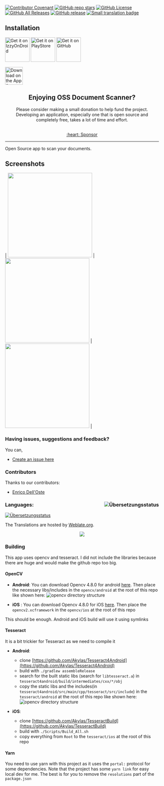 <!-- <p align="center"><img src="fastlane/metadata/android/en-US/images/featureGraphic.png" width="100%"></a></p> -->

<!-- <img title="" src="./fastlane/metadata/com.akylas.documentscanner/android/en-US/images/icon.png" align="right" width="64"> -->
<img title="" src="./featureGraphic.png">

<!-- # OSS Document Scanner -->

[![Contributor Covenant](https://img.shields.io/badge/Contributor%20Covenant-v2.0%20adopted-ff69b4.svg)](COC.md)
[![GitHub repo stars](https://img.shields.io/github/stars/Akylas/OSS-DocumentScanner?style=flat)](https://github.com/Akylas/OSS-DocumentScanner/stargazers)
[![GitHub License](https://img.shields.io/github/license/Akylas/OSS-DocumentScanner)](https://github.com/Akylas/OSS-DocumentScanner/blob/master/COPYING)
[![GitHub All Releases](https://img.shields.io/github/downloads/Akylas/OSS-DocumentScanner/total.svg)](https://github.com/Akylas/OSS-DocumentScanner/releases/)
[![GitHub release](https://img.shields.io/github/v/release/Akylas/OSS-DocumentScanner?display_name=release)](https://github.com/Akylas/OSS-DocumentScanner/releases/latest)
[![Small translation badge](https://hosted.weblate.org/widgets/oss-document-scanner/-/svg-badge.svg)](https://hosted.weblate.org/engage/oss-document-scanner/?utm_source=widget)

<!-- <h1 align="center">Scan all your documents</h1>
<p align="center">
  <a href="https://github.com/Akylas/OSS-DocumentScanner" alt="License"><img src="https://img.shields.io/badge/License-MIT-blue.svg"/></a>
 <a href="https://github.com/Akylas/OSS-DocumentScanner/releases" alt="Release version"><img src="https://img.shields.io/github/downloads/akylas/com.akylas.documentscanner/total"/></a> -->

 ## Installation

<!-- [<img src="https://fdroid.gitlab.io/artwork/badge/get-it-on.png" alt="Get it on F-Droid" height="80">](https://f-droid.org/packages/com.machiav3lli.backup/) -->
[<img src="https://gitlab.com/IzzyOnDroid/repo/-/raw/master/assets/IzzyOnDroid.png" alt="Get it on IzzyOnDroid" height="80">](https://apt.izzysoft.de/packages/com.akylas.documentscanner)
[<img src="https://play.google.com/intl/en_us/badges/static/images/badges/en_badge_web_generic.png" alt="Get it on PlayStore" height="80">](https://play.google.com/store/apps/details?id=com.akylas.documentscanner)
[<img src="badge_github.png" alt="Get it on GitHub" height="80">](https://github.com/Akylas/OSS-DocumentScanner/releases)
<div>

<a href="https://apps.apple.com/us/app/oss-document-scanner/id6472918564"><img src="https://tools.applemediaservices.com/api/badges/download-on-the-app-store/black/en-us?size=250x83&amp;releaseDate=1496188800" alt="Download on the App Store" height="58"></a>
</div>
 
<!-- <p align="center">
<br>You can get the <a href="https://github.com/com.akylas.documentscanner/releases/latest">latest release on GitHub</a>
</p>
<div align="center">
<a href="https://apt.izzysoft.de/packages/com.akylas.documentscanner/"><img src="https://gitlab.com/IzzyOnDroid/repo/-/raw/master/assets/IzzyOnDroid.png" height="80"></a>
<a href='https://play.google.com/store/apps/details?id=com.akylas.documentscanner&pcampaignid=pcampaignidMKT-Other-global-all-co-prtnr-py-PartBadge-Mar2515-1'><img alt='Get it on Google Play' src='https://play.google.com/intl/en_us/badges/static/images/badges/en_badge_web_generic.png'  height="82"/></a>
<br>
<a href="https://testflight.apple.com/join/sxiV4ZKL"><img src="https://tools.applemediaservices.com/api/badges/download-on-the-app-store/black/en-us?size=250x83&amp;releaseDate=1496188800" alt="Download on the App Store" height="58"></a>
</div>
</div> -->
<h2 align="center">Enjoying OSS Document Scanner?</h2>
<p align="center">Please consider making a small donation to help fund the project. Developing an application, especially one that is open source and completely free, takes a lot of time and effort.
<br>
<br>
<div align="center">
<a href="https://github.com/sponsors/farfromrefug">:heart: Sponsor</a>
</div>
<hr>

Open Source app to scan your documents.

## Screenshots

| <img src="fastlane/metadata/com.akylas.documentscanner/android/en-US/images/phoneScreenshots/1_en-US.png" width=276> | <img src="fastlane/metadata/com.akylas.documentscanner/android/en-US/images/phoneScreenshots/2_en-US.png" width=276> | <img src="fastlane/metadata/com.akylas.documentscanner/android/en-US/images/phoneScreenshots/3_en-US.png" width=276> |

### Having issues, suggestions and feedback?

You can,
- [Create an issue here](https://github.com/Akylas/OSS-DocumentScanner/issues)

### Contributors

Thanks to our contributors:
* [Enrico Dell'Oste](https://www.smartpixel.it/)

### Languages: [<img align="right" src="https://hosted.weblate.org/widgets/oss-document-scanner/-/287x66-white.png" alt="Übersetzungsstatus" />](https://hosted.weblate.org/engage/oss-document-scanner/?utm_source=widget)

[<img src="https://hosted.weblate.org/widgets/oss-document-scanner/-/multi-auto.svg" alt="Übersetzungsstatus" />](https://hosted.weblate.org/engage/oss-document-scanner/)

The Translations are hosted by [Weblate.org](https://hosted.weblate.org/engage/oss-document-scanner/).


<p align="center">
  <a href="https://raw.githubusercontent.com/farfromrefug/sponsorkit/main/sponsors.svg">
	<img src='https://raw.githubusercontent.com/farfromrefug/sponsorkit/main/sponsors.svg'/>
  </a>
</p>

### Building

This app uses opencv and tesseract. I did not include the libraries because there are huge and would make the github repo too big.

#### OpenCV

* **Android**:
You can download Opencv 4.8.0 for android [here](https://github.com/nihui/opencv-mobile/releases/latest/download/opencv-mobile-4.8.1-apple.zip).
Then place the necessary libs/includes in the `opencv/android` at the root of this repo like shown here:
![opencv directory structure](images/opencv_structure.png)

* **iOS** :
You can download Opencv 4.8.0 for iOS [here](https://github.com/opencv/opencv/releases/download/4.8.0/opencv-4.8.0-ios-framework.zip).
Then place the `opencv2.xcframework` in the `opencv/ios` at the root of this repo

This should be enough. Android and iOS build will use it using symlinks

#### Tesseract
It is a bit trickier for Tesseract as we need to compile it 

* **Android**:
    - clone [https://github.com/Akylas/Tesseract4Android](https://github.com/Akylas/Tesseract4Android)
    - build with `./gradlew assembleRelease`
    - search for the built static libs (search for `libtesseract.a`) in `tesseract4android/build/intermediates/cxx/*/obj`
    - copy the static libs and the includes(in `tesseract4android/src/main/cpp/tesseract/src/include`) in the `tesseract/android` at the root of this repo like shown here:
![opencv directory structure](images/tesseract_structure.png)

* **iOS**:
    - clone [https://github.com/Akylas/TesseractBuild](https://github.com/Akylas/TesseractBuild)
    - build with `./Scripts/Build_All.sh`
    - copy everything from `Root` to the `tesseract/ios` at the root of this repo

#### Yarn

You need to use yarn with this project as it uses the `portal:` protocol for some dependencies.
Note that the project has some `yarn link` for easy local dev for me. The best is for you to remove the `resolutions` part of the `package.json`
